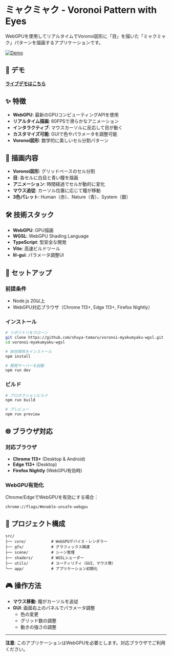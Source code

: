 # ミャクミャク - Voronoi Pattern with Eyes

WebGPUを使用してリアルタイムでVoronoi図形に「目」を描いた「ミャクミャク」パターンを描画するアプリケーションです。

[![Demo](https://shuya-tamaru.github.io/voronoi-myakumyaku-wgsl/thumbnail.jpg)](https://shuya-tamaru.github.io/voronoi-myakumyaku-wgsl/)

## 🎯 デモ

**[ライブデモはこちら](https://shuya-tamaru.github.io/voronoi-myakumyaku-wgsl/)**

## ✨ 特徴

- **WebGPU**: 最新のGPUコンピューティングAPIを使用
- **リアルタイム描画**: 60FPSで滑らかなアニメーション
- **インタラクティブ**: マウスカーソルに反応して目が動く
- **カスタマイズ可能**: GUIで色やパラメータを調整可能
- **Voronoi図形**: 数学的に美しいセル分割パターン

## 🎨 描画内容

- **Voronoi図形**: グリッドベースのセル分割
- **目**: 各セルに白目と青い瞳を描画
- **アニメーション**: 時間経過でセルが動的に変化
- **マウス追従**: カーソル位置に応じて瞳が移動
- **3色パレット**: Human（赤）、Nature（青）、System（銀）

## 🛠️ 技術スタック

- **WebGPU**: GPU描画
- **WGSL**: WebGPU Shading Language
- **TypeScript**: 型安全な開発
- **Vite**: 高速ビルドツール
- **lil-gui**: パラメータ調整UI

## 🚀 セットアップ

### 前提条件

- Node.js 20以上
- WebGPU対応ブラウザ（Chrome 113+, Edge 113+, Firefox Nightly）

### インストール

```bash
# リポジトリをクローン
git clone https://github.com/shuya-tamaru/voronoi-myakumyaku-wgsl.git
cd voronoi-myakumyaku-wgsl

# 依存関係をインストール
npm install

# 開発サーバーを起動
npm run dev
```

### ビルド

```bash
# プロダクションビルド
npm run build

# プレビュー
npm run preview
```

## 🌐 ブラウザ対応

### 対応ブラウザ
- **Chrome 113+** (Desktop & Android)
- **Edge 113+** (Desktop)
- **Firefox Nightly** (WebGPU有効時)

### WebGPU有効化
Chrome/EdgeでWebGPUを有効にする場合：
```
chrome://flags/#enable-unsafe-webgpu
```

## 📁 プロジェクト構成

```
src/
├── core/           # WebGPUデバイス・レンダラー
├── gfx/            # グラフィックス関連
├── scene/          # シーン管理
├── shaders/        # WGSLシェーダー
├── utils/          # ユーティリティ（GUI、マウス等）
└── app/            # アプリケーション初期化
```

## 🎮 操作方法

- **マウス移動**: 瞳がカーソルを追従
- **GUI**: 画面右上のパネルでパラメータ調整
  - 色の変更
  - グリッド数の調整
  - 動きの強さの調整
---

**注意**: このアプリケーションはWebGPUを必要とします。対応ブラウザでご利用ください。